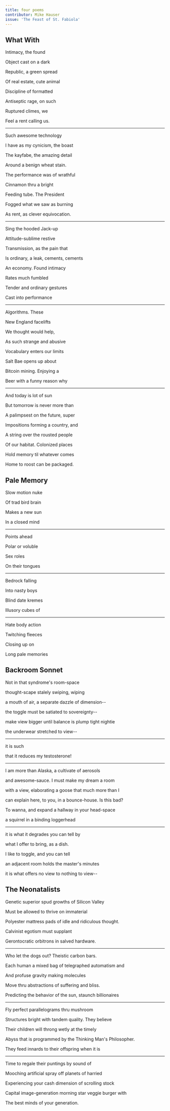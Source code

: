 ```yaml
---
title: four poems
contributor: Mike Hauser
issue: 'The Feast of St. Fabiola'
---
```


## What With

Intimacy, the found

Object cast on a dark

Republic, a green spread

Of real estate, cute animal

Discipline of formatted

Antiseptic rage, on such

Ruptured climes, we

Feel a rent calling us.

---

Such awesome technology

I have as my cynicism, the boast

The kayfabe, the amazing detail

Around a benign wheat stain.

The performance was of wrathful

Cinnamon thru a bright

Feeding tube. The President

Fogged what we saw as burning

As rent, as clever equivocation.

---

Sing the hooded Jack-up

Attitude-sublime restive

Transmission, as the pain that

Is ordinary, a leak, cements, cements

An economy. Found intimacy

Rates much fumbled

Tender and ordinary gestures

Cast into performance

---

Algorithms. These

New England facelifts

We thought would help,

As such strange and abusive

Vocabulary enters our limits

Salt Bae opens up about

Bitcoin mining. Enjoying a

Beer with a funny reason why

---

And today is lot of sun

But tomorrow is never more than

A palimpsest on the future, super

Impositions forming a country, and

A string over the rousted people

Of our habitat. Colonized places

Hold memory til whatever comes

Home to roost can be packaged.

## Pale Memory

Slow motion nuke

Of trad bird brain

Makes a new sun

In a closed mind

---

Points ahead

Polar or voluble

Sex roles

On their tongues

---

Bedrock falling

Into nasty boys

Blind date kremes

Illusory cubes of

---

Hate body action

Twitching fleeces

Closing up on

Long pale memories

## Backroom Sonnet

Not in that syndrome's room-space

thought-scape stalely swiping, wiping

a mouth of air, a separate dazzle of dimension--

the toggle must be satiated to sovereignty--

make view bigger until balance is plump tight nightie

the underwear stretched to view--

---

it is such

that it reduces my testosterone!

---

I am more than Alaska, a cultivate of aerosols

and awesome-sauce. I must make my dream a room

with a view, elaborating a goose that much more than I

can explain here, to you, in a bounce-house. Is this bad?

To wanna, and expand a hallway in your head-space

a squirrel in a binding loggerhead

---

it is what it degrades you can tell by

what I offer to bring, as a dish.

I like to toggle, and you can tell

an adjacent room holds the master's minutes

it is what offers no view to nothing to view--

## The Neonatalists

Genetic superior spud growths of Silicon Valley

Must be allowed to thrive on immaterial

Polyester mattress pads of idle and ridiculous thought.

Calvinist egotism must supplant

Gerontocratic orbitrons in salved hardware.

---

Who let the dogs out? Theistic carbon bars.

Each human a mixed bag of telegraphed automatism and

And profuse gravity making molecules

Move thru abstractions of suffering and bliss.

Predicting the behavior of the sun, staunch billionaires

---

Fly perfect parallelograms thru mushroom

Structures bright with tandem quality. They believe

Their children will throng wetly at the timely

Abyss that is programmed by the Thinking Man's Philosopher.

They feed innards to their offspring when it is

---

Time to regale their puntings by sound of

Mooching artificial spray off planets of harried

Experiencing your cash dimension of scrolling stock

Capital image-generation morning star veggie burger with

The best minds of your generation.
